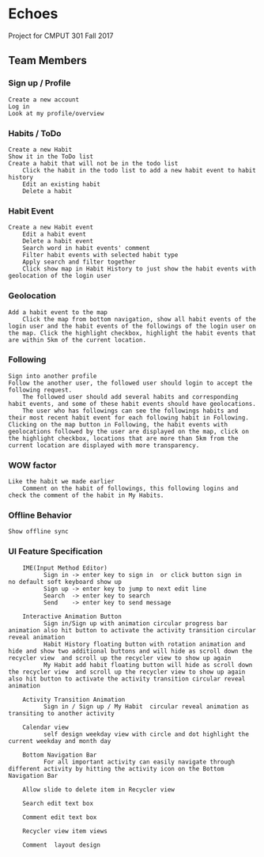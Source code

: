 # Echoes
Project for CMPUT 301 Fall 2017

## Team Members





### Sign up / Profile
	Create a new account
	Log in	
	Look at my profile/overview

### Habits / ToDo
	Create a new Habit
	Show it in the ToDo list
	Create a habit that will not be in the todo list
        Click the habit in the todo list to add a new habit event to habit history
        Edit an existing habit
        Delete a habit

### Habit Event
	Create a new Habit event
        Edit a habit event
        Delete a habit event
        Search word in habit events' comment
        Filter habit events with selected habit type
        Apply search and filter together
        Click show map in Habit History to just show the habit events with geolocation of the login user

### Geolocation
	Add a habit event to the map
        Click the map from bottom navigation, show all habit events of the login user and the habit events of the followings of the login user on the map. Click the highlight checkbox, highlight the habit events that are within 5km of the current location.

### Following
	Sign into another profile
	Follow the another user, the followed user should login to accept the following request.
        The followed user should add several habits and corresponding habit events, and some of these habit events should have geolocations.
        The user who has followings can see the followings habits and their most recent habit event for each following habit in Following. Clicking on the map button in Following, the habit events with geolocations followed by the user are displayed on the map, click on the highlight checkbox, locations that are more than 5km from the current location are displayed with more transparency.

### WOW factor
	Like the habit we made earlier
        Comment on the habit of followings, this following logins and check the comment of the habit in My Habits.

### Offline Behavior
	Show offline sync


### UI Feature Specification

        IME(Input Method Editor) 
              Sign in -> enter key to sign in  or click button sign in     no default soft keyboard show up
              Sign up -> enter key to jump to next edit line   
              Search  -> enter key to search
              Send    -> enter key to send message

        Interactive Animation Button
              Sign in/Sign up with animation circular progress bar animation also hit button to activate the activity transition circular reveal animation
              Habit History floating button with rotation animation and hide and show two additional buttons and will hide as scroll down the recycler view  and scroll up the recycler view to show up again
              My Habit add habit floating button will hide as scroll down the recycler view  and scroll up the recycler view to show up again also hit button to activate the activity transition circular reveal animation
              
        Activity Transition Animation
              Sign in / Sign up / My Habit  circular reveal animation as transiting to another activity

        Calendar view
              self design weekday view with circle and dot highlight the current weekday and month day

        Bottom Navigation Bar
              For all important activity can easily navigate through different activity by hitting the activity icon on the Bottom Navigation Bar 

        Allow slide to delete item in Recycler view

        Search edit text box

        Comment edit text box

        Recycler view item views

        Comment  layout design
